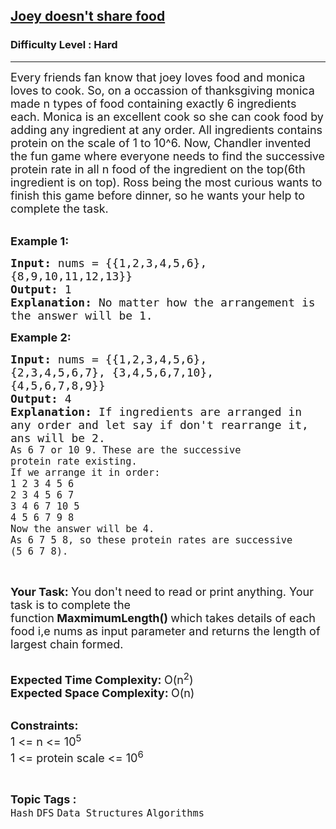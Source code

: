 <h2><a href="https://www.geeksforgeeks.org/problems/joey-doesnt-share-food5712/1?page=10&difficulty=Hard&sortBy=submissions">Joey doesn't share food</a></h2><h3>Difficulty Level : Hard</h3><hr><div class="problems_problem_content__Xm_eO"><p><span style="font-size: 18px;">Every friends fan know that joey loves food and monica loves to cook. So, on a occassion of thanksgiving monica made n&nbsp;types of food containing exactly 6 ingredients each. Monica is an excellent cook so she can cook food by adding any ingredient at any order. All ingredients contains protein on the scale of 1 to 10^6. Now, Chandler invented the fun game where everyone needs to find the successive protein rate in all n&nbsp;food of the ingredient on the top(6th ingredient is on top). Ross being the most curious wants to finish this game before dinner, so he wants your help to complete the task.</span><br>&nbsp;</p>
<p><span style="font-size: 18px;"><strong>Example 1:</strong></span></p>
<pre><span style="font-size: 18px;"><strong>Input: </strong>nums = {{1,2,3,4,5,6}, 
{8,9,10,11,12,13}}
<strong>Output: </strong>1
<strong>Explanation: </strong>No matter how the arrangement is
the answer will be 1.</span>
</pre>
<p><strong><span style="font-size: 18px;">Example 2:</span></strong></p>
<pre><strong><span style="font-size: 18px;">Input: </span></strong><span style="font-size: 18px;">nums = {{1,2,3,4,5,6},
{2,3,4,5,6,7}, {3,4,5,6,7,10},
{4,5,6,7,8,9}}
<strong>Output: </strong>4
<strong>Explanation: </strong>If ingredients are arranged in 
any order and let say if don't rearrange it, 
ans will be 2.</span><span style="font-size: 18px;"><code>
As 6 7 or 10 9. These are the successive 
protein rate existing.
If we arrange it in order:
1 2 3 4 5 6
2 3 4 5 6 7
3 4 6 7 10 5
4 5 6 7 9 8
Now the answer will be 4.
As 6 7 5 8, so these protein rates are successive
(5 6 7 8).</code></span></pre>
<p>&nbsp;</p>
<p><span style="font-size: 18px;"><strong>Your Task:&nbsp;</strong>You don't need to read or print anything. Your task is to complete the function<strong>&nbsp;MaxmimumLength()&nbsp;</strong>which takes details of each food i,e nums as input parameter and returns the length of largest chain formed.</span><br>&nbsp;</p>
<p><span style="font-size: 18px;"><strong>Expected Time Complexity:&nbsp;</strong>O(n<sup>2</sup>)<br><strong>Expected Space Complexity:&nbsp;</strong>O(n)</span><br>&nbsp;</p>
<p><span style="font-size: 18px;"><strong>Constraints:</strong><br>1 &lt;= n &lt;= 10<sup>5</sup><br>1 &lt;= protein scale &lt;= 10<sup>6</sup></span></p></div><br><p><span style=font-size:18px><strong>Topic Tags : </strong><br><code>Hash</code>&nbsp;<code>DFS</code>&nbsp;<code>Data Structures</code>&nbsp;<code>Algorithms</code>&nbsp;